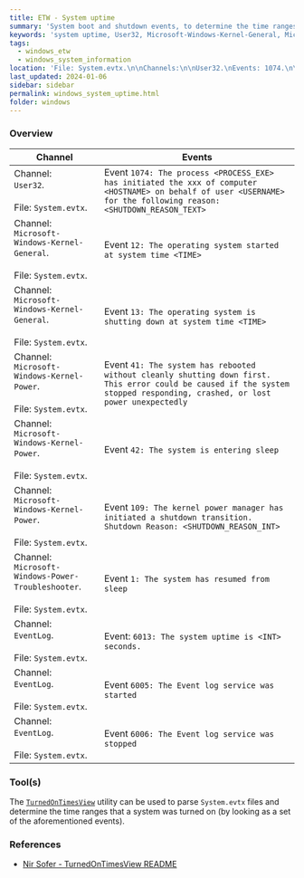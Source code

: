 ```yaml
---
title: ETW - System uptime
summary: 'System boot and shutdown events, to determine the time ranges that the system was turned on.\n\nMain events:\n\nEvent 1074: "The process <PROCESS_EXE> has initiated the xxx of computer <HOSTNAME> on behalf of user <USERNAME> for the following reason: <SHUTDOWN_REASON_TEXT>".\n\nEvent 12: "The operating system started at system time <TIME>".\n\nEvent 13: "The operating system is shutting down at system time <TIME>".\n\nEvent 41: "The system has rebooted without cleanly shutting down first".'
keywords: 'system uptime, User32, Microsoft-Windows-Kernel-General, Microsoft-Windows-Kernel-Power, Microsoft-Windows-Power-Troubleshooter, EventLog, TurnedOnTimesView'
tags:
  - windows_etw
  - windows_system_information
location: 'File: System.evtx.\n\nChannels:\n\nUser32.\nEvents: 1074.\n\nMicrosoft-Windows-Kernel-General.\nEvents: 12, 13.\n\nMicrosoft-Windows-Kernel-Power.\nEvents: 41, 42, 109.\n\nMicrosoft-Windows-Power-Troubleshooter.\nEvents: 1.\n\nEventLog.\nEvents: 6013, 6005, 6006.'
last_updated: 2024-01-06
sidebar: sidebar
permalink: windows_system_uptime.html
folder: windows
---
```


### Overview

| Channel | Events |
|---------|--------|
| Channel: <br> `User32`. <br><br> File: `System.evtx`. | Event `1074: The process <PROCESS_EXE> has initiated the xxx of computer <HOSTNAME> on behalf of user <USERNAME> for the following reason: <SHUTDOWN_REASON_TEXT>` |
| Channel: <br> `Microsoft-Windows-Kernel-General`. <br><br> File: `System.evtx`. | Event `12: The operating system started at system time <TIME>` |
| Channel: <br> `Microsoft-Windows-Kernel-General`. <br><br> File: `System.evtx`. | Event `13: The operating system is shutting down at system time <TIME>` |
| Channel: <br> `Microsoft-Windows-Kernel-Power`. <br><br> File: `System.evtx`. | Event `41: The system has rebooted without cleanly shutting down first. This error could be caused if the system stopped responding, crashed, or lost power unexpectedly` |
| Channel: <br> `Microsoft-Windows-Kernel-Power`. <br><br> File: `System.evtx`. | Event `42: The system is entering sleep` |
| Channel: <br> `Microsoft-Windows-Kernel-Power`. <br><br> File: `System.evtx`. | Event `109: The kernel power manager has initiated a shutdown transition. Shutdown Reason: <SHUTDOWN_REASON_INT>` |
| Channel: <br> `Microsoft-Windows-Power-Troubleshooter`. <br><br> File: `System.evtx`. | Event `1: The system has resumed from sleep` |
| Channel: <br> `EventLog`. <br><br> File: `System.evtx`. | Event: `6013: The system uptime is <INT> seconds.` |
| Channel: <br> `EventLog`. <br><br> File: `System.evtx`. | Event `6005: The Event log service was started` |
| Channel: <br> `EventLog`. <br><br> File: `System.evtx`. | Event `6006: The Event log service was stopped` |

### Tool(s)

The
[`TurnedOnTimesView`](https://www.nirsoft.net/utils/computer_turned_on_times.html)
utility can be used to parse `System.evtx` files and determine the time ranges
that a system was turned on (by looking as a set of the aforementioned events).

### References

  - [Nir Sofer - TurnedOnTimesView README](https://www.nirsoft.net/utils/computer_turned_on_times.html)

